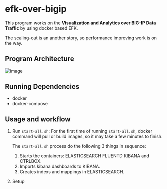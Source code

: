 # efk-over-bigip

This program works on the **Visualization and Analytics over BIG-IP Data Traffic** by using docker based EFK.

The scaling-out is an another story, so performance improving work is on the way.

## Program Architecture

![image](https://github.com/zongzw/efk-over-bigip/blob/master/docs/topology.png)

## Running Dependencies

* docker
* docker-compose


## Usage and workflow

1. Run `start-all.sh`:
   For the first time of running `start-all.sh`, docker command will pull or build images, so it may take a few minutes to finish.

   The `start-all.sh` process do the following 3 things in sequence:
   
   1. Starts the containers: ELASTICSEARCH FLUENTD KIBANA and CTRLBOX.
   1. Imports kibana dashboards to KIBANA.
   1. Creates indexs and mappings in ELASTICSEARCH.

2. Setup
